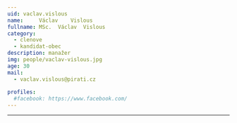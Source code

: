 ```yaml
---
uid: vaclav.vislous
name:     Václav	Vislous
fullname: MSc.	Václav	Vislous
category:
  - clenove
  - kandidat-obec
description: manažer
img: people/vaclav-vislous.jpg
age: 30
mail:
  - vaclav.vislous@pirati.cz
 
profiles:
  #facebook: https://www.facebook.com/
---
```


---